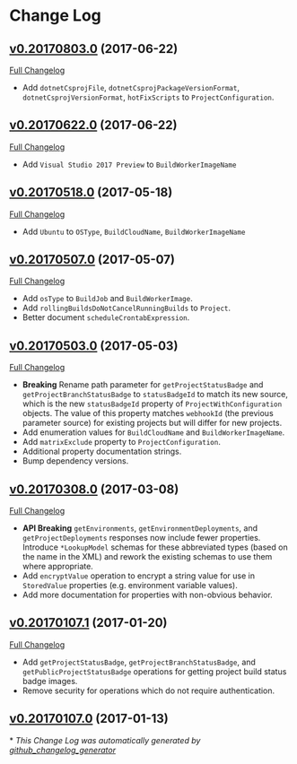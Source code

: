 # Change Log

## [v0.20170803.0](https://github.com/kevinoid/appveyor-swagger/tree/v0.20170803.0) (2017-06-22)
[Full Changelog](https://github.com/kevinoid/appveyor-swagger/compare/v0.20170622.0...v0.20170803.0)

- Add `dotnetCsprojFile`, `dotnetCsprojPackageVersionFormat`,
  `dotnetCsprojVersionFormat`, `hotFixScripts` to `ProjectConfiguration`.

## [v0.20170622.0](https://github.com/kevinoid/appveyor-swagger/tree/v0.20170622.0) (2017-06-22)
[Full Changelog](https://github.com/kevinoid/appveyor-swagger/compare/v0.20170518.0...v0.20170622.0)

- Add `Visual Studio 2017 Preview` to `BuildWorkerImageName`

## [v0.20170518.0](https://github.com/kevinoid/appveyor-swagger/tree/v0.20170518.0) (2017-05-18)

[Full Changelog](https://github.com/kevinoid/appveyor-swagger/compare/v0.20170507.0...v0.20170518.0)
- Add `Ubuntu` to `OSType`, `BuildCloudName`, `BuildWorkerImageName`

## [v0.20170507.0](https://github.com/kevinoid/appveyor-swagger/tree/v0.20170507.0) (2017-05-07)
[Full Changelog](https://github.com/kevinoid/appveyor-swagger/compare/v0.20170503.0...v0.20170507.0)

- Add `osType` to `BuildJob` and `BuildWorkerImage`.
- Add `rollingBuildsDoNotCancelRunningBuilds` to `Project`.
- Better document `scheduleCrontabExpression`.

## [v0.20170503.0](https://github.com/kevinoid/appveyor-swagger/tree/v0.20170503.0) (2017-05-03)
[Full Changelog](https://github.com/kevinoid/appveyor-swagger/compare/v0.20170308.0...v0.20170503.0)

- **Breaking**  Rename path parameter for `getProjectStatusBadge` and
  `getProjectBranchStatusBadge` to `statusBadgeId` to match its new source,
  which is the new `statusBadgeId` property of `ProjectWithConfiguration`
  objects.  The value of this property matches `webhookId` (the previous
  parameter source) for existing projects but will differ for new projects.
- Add enumeration values for `BuildCloudName` and `BuildWorkerImageName`.
- Add `matrixExclude` property to `ProjectConfiguration`.
- Additional property documentation strings.
- Bump dependency versions.

## [v0.20170308.0](https://github.com/kevinoid/appveyor-swagger/tree/v0.20170308.0) (2017-03-08)
[Full Changelog](https://github.com/kevinoid/appveyor-swagger/compare/v0.20170107.1...v0.20170308.0)

- **API Breaking**  `getEnvironments`, `getEnvironmentDeployments`, and
  `getProjectDeployments` responses now include fewer properties.  Introduce
  `*LookupModel` schemas for these abbreviated types (based on the name in the
  XML) and rework the existing schemas to use them where appropriate.
- Add `encryptValue` operation to encrypt a string value for use in
  `StoredValue` properties (e.g. environment variable values).
- Add more documentation for properties with non-obvious behavior.

## [v0.20170107.1](https://github.com/kevinoid/appveyor-swagger/tree/v0.20170107.1) (2017-01-20)
[Full Changelog](https://github.com/kevinoid/appveyor-swagger/compare/v0.20170107.0...v0.20170107.1)

- Add `getProjectStatusBadge`, `getProjectBranchStatusBadge`, and `getPublicProjectStatusBadge` operations for getting project build status badge images.
- Remove security for operations which do not require authentication.

## [v0.20170107.0](https://github.com/kevinoid/appveyor-swagger/tree/v0.20170107.0) (2017-01-13)


\* *This Change Log was automatically generated by [github_changelog_generator](https://github.com/skywinder/Github-Changelog-Generator)*
